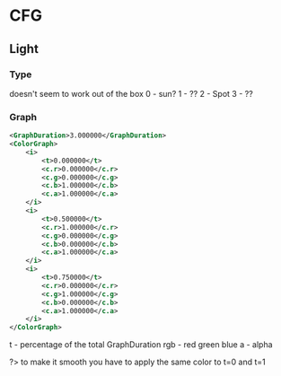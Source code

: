 # CFG

## Light

### Type

doesn't seem to work out of the box
0 - sun?
1 - ??
2 - Spot
3 - ??

### Graph

```xml
<GraphDuration>3.000000</GraphDuration>
<ColorGraph>
    <i>
        <t>0.000000</t>
        <c.r>0.000000</c.r>
        <c.g>0.000000</c.g>
        <c.b>1.000000</c.b>
        <c.a>1.000000</c.a>
    </i>
    <i>
        <t>0.500000</t>
        <c.r>1.000000</c.r>
        <c.g>0.000000</c.g>
        <c.b>0.000000</c.b>
        <c.a>1.000000</c.a>
    </i>
    <i>
        <t>0.750000</t>
        <c.r>0.000000</c.r>
        <c.g>1.000000</c.g>
        <c.b>0.000000</c.b>
        <c.a>1.000000</c.a>
    </i>
</ColorGraph>
```

t - percentage of the total GraphDuration
rgb - red green blue
a - alpha

?> to make it smooth you have to apply the same color to t=0 and t=1
